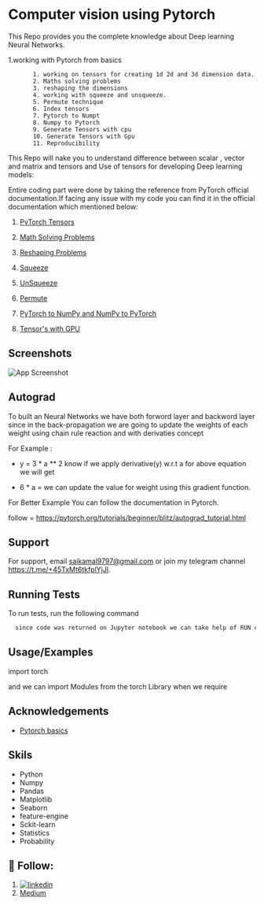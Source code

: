 

# Computer vision using Pytorch 

This Repo provides you the complete knowledge about Deep learning Neural Networks.

1.working with Pytorch from basics
        
           1. working on tensors for creating 1d 2d and 3d dimension data.
           2. Maths solving problems 
           3. reshaping the dimensions
           4. working with squeeze and unsqueeze.
           5. Permute technique 
           6. Index tensors
           7. Pytorch to Numpt
           8. Numpy to Pytorch
           9. Generate Tensors with cpu 
           10. Generate Tensors with Gpu
           11. Reproducibility

           
This Repo will nake you to understand difference between scalar , vector and matrix and tensors and Use of tensors for developing Deep learning models:

Entire coding part were done by taking the reference from PyTorch official documentation.If facing any issue with my code you can find it in the official documentation which mentioned below:


1. [PyTorch Tensors](https://pytorch.org/tutorials/beginner/examples_tensor/polynomial_tensor.html#:~:text=A%20PyTorch%20Tensor%20is%20basically,used%20for%20arbitrary%20numeric%20computation.)

2. [Math Solving Problems](https://pytorch.org/docs/stable/torch.html#math-operations)
3. [Reshaping Problems](https://pytorch.org/docs/stable/generated/torch.reshape.html#torch-reshape)
4. [Squeeze](https://pytorch.org/docs/stable/generated/torch.squeeze.html#torch-squeeze)
5. [UnSqueeze](https://pytorch.org/docs/stable/generated/torch.unsqueeze.html#torch-unsqueeze)
6. [Permute](https://pytorch.org/docs/stable/generated/torch.permute.html#torch-permute)
7. [PyTorch to NumPy and NumPy to PyTorch](https://pythonguides.com/pytorch-tensor-to-numpy/)
8. [Tensor's with GPU](https://www.projectpro.io/recipes/create-cpu-tensor-and-gpu-tensor-pytorch)



## Screenshots
![App Screenshot](https://miro.medium.com/v2/resize:fit:750/format:webp/1*VSQ0XEywxSgZBwW05GsZtw.png)
## Autograd

To built an Neural Networks we have both forword layer and backword layer 
since in the back-propagation we are going to update the weights of each weight using chain 
rule reaction and with derivaties concept 

For Example : 

- y = 3 * a ** 2 know if we apply derivative(y) w.r.t a for above equation we will get 

- 6 * a =  we can update the value for weight using this gradient function.

For Better Example You can follow the documentation in Pytorch.

follow = https://pytorch.org/tutorials/beginner/blitz/autograd_tutorial.html


## Support

For support, email saikamal9797@gmail.com or join my telegram channel https://t.me/+45TxMt6tkfplYjJl.


## Running Tests




To run tests, run the following command

```bash
  since code was returned on Jupyter notebook we can take help of RUN option 
```

## Usage/Examples





import torch 

and we can import Modules from the torch Library when we require

## Acknowledgements



 - [Pytorch basics](https://pytorch.org/docs/stable/index.html)
 
## Skils

- Python
- Numpy 
- Pandas 
- Matplotlib
- Seaborn 
- feature-engine
- Sckit-learn 
- Statistics 
- Probability 
## 🔗 Follow:

1. [![linkedin](https://img.shields.io/badge/linkedin-0A66C2?style=for-the-badge&logo=linkedin&logoColor=white)](https://www.linkedin.com/in/sai-kamal-korlakunta-a81326163/)
2. [Medium](https://medium.com/@korlakuntasaikamal10)
